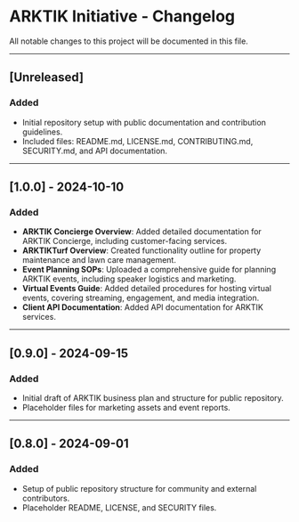 
# ARKTIK Initiative - Changelog

All notable changes to this project will be documented in this file.

---

## [Unreleased]
### Added
- Initial repository setup with public documentation and contribution guidelines.
- Included files: README.md, LICENSE.md, CONTRIBUTING.md, SECURITY.md, and API documentation.

---

## [1.0.0] - 2024-10-10
### Added
- **ARKTIK Concierge Overview**: Added detailed documentation for ARKTIK Concierge, including customer-facing services.
- **ARKTIKTurf Overview**: Created functionality outline for property maintenance and lawn care management.
- **Event Planning SOPs**: Uploaded a comprehensive guide for planning ARKTIK events, including speaker logistics and marketing.
- **Virtual Events Guide**: Added detailed procedures for hosting virtual events, covering streaming, engagement, and media integration.
- **Client API Documentation**: Added API documentation for ARKTIK services.

---

## [0.9.0] - 2024-09-15
### Added
- Initial draft of ARKTIK business plan and structure for public repository.
- Placeholder files for marketing assets and event reports.

---

## [0.8.0] - 2024-09-01
### Added
- Setup of public repository structure for community and external contributors.
- Placeholder README, LICENSE, and SECURITY files.
